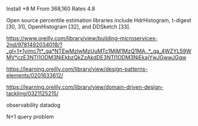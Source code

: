 Install
+8 M
From 368,160 Rates
4.8




Open source percentile estimation libraries include HdrHistogram, t-digest [30, 31], OpenHistogram [32], and DDSketch [33].

https://www.oreilly.com/library/view/building-microservices-2nd/9781492034018/?_gl=1*1yimc7t*_ga*NTEwMzIwMzUuMTc1MjM1MzQ1MA..*_ga_4WZYL59WMV*czE3NTI1ODM3NjEkbzQkZzAkdDE3NTI1ODM3NjEkajYwJGwwJGgw

https://learning.oreilly.com/library/view/design-patterns-elements/0201633612/

https://learning.oreilly.com/library/view/domain-driven-design-tackling/0321125215/

observability
datadog


N+1 query problem
